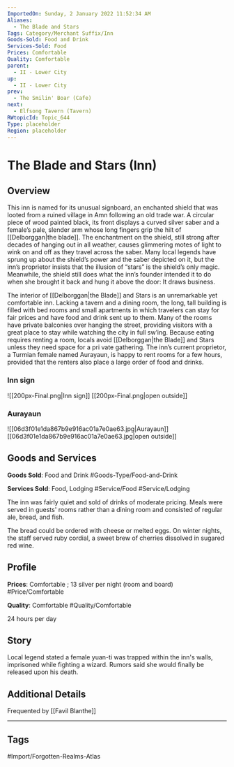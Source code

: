 ```yaml
---
ImportedOn: Sunday, 2 January 2022 11:52:34 AM
Aliases:
  - The Blade and Stars
Tags: Category/Merchant Suffix/Inn
Goods-Sold: Food and Drink
Services-Sold: Food
Prices: Comfortable
Quality: Comfortable
parent:
  - II - Lower City
up:
  - II - Lower City
prev:
  - The Smilin' Boar (Cafe)
next:
  - Elfsong Tavern (Tavern)
RWtopicId: Topic_644
Type: placeholder
Region: placeholder
---
```

# The Blade and Stars (Inn)
## Overview
This inn is named for its unusual signboard, an enchanted shield that was looted from a ruined village in Amn following an old trade war. A circular piece of wood painted black, its front displays a curved silver saber and a female’s pale, slender arm whose long fingers grip the hilt of [[Delborggan|the blade]]. The enchantment on the shield, still strong after decades of hanging out in all weather, causes glimmering motes of light to wink on and off as they travel across the saber. Many local legends have sprung up about the shield’s power and the saber depicted on it, but the inn’s proprietor insists that the illusion of “stars” is the shield’s only magic. Meanwhile, the shield still does what the inn’s founder intended it to do when she brought it back and hung it above the door: It draws business.

The interior of [[Delborggan|the Blade]] and Stars is an unremarkable yet comfortable inn. Lacking a tavern and a dining room, the long, tall building is filled with bed rooms and small apartments in which travelers can stay for fair prices and have food and drink sent up to them. Many of the rooms have private balconies over hanging the street, providing visitors with a great place to stay while watching the city in full sw’ing. Because eating requires renting a room, locals avoid [[Delborggan|the Blade]] and Stars unless they need space for a pri vate gathering. The inn’s current proprietor, a Turmian female named Aurayaun, is happy to rent rooms for a few hours, provided that the renters also place a large order of food and drinks.

### Inn sign
![[200px-Final.png|Inn sign]]
[[200px-Final.png|open outside]]

### Aurayaun
![[06d3f01e1da867b9e916ac01a7e0ae63.jpg|Aurayaun]]
[[06d3f01e1da867b9e916ac01a7e0ae63.jpg|open outside]]

## Goods and Services
**Goods Sold**: Food and Drink
#Goods-Type/Food-and-Drink

**Services Sold**: Food, Lodging
#Service/Food #Service/Lodging

The inn was fairly quiet and sold of drinks of moderate pricing. Meals were served in guests' rooms rather than a dining room and consisted of regular ale, bread, and fish.

The bread could be ordered with cheese or melted eggs. On winter nights, the staff served ruby cordial, a sweet brew of cherries dissolved in sugared red wine.

## Profile
**Prices**: Comfortable ; 13 silver per night (room and board)
#Price/Comfortable

**Quality**: Comfortable
#Quality/Comfortable

24 hours per day

## Story
Local legend stated a female yuan-ti was trapped within the inn's walls, imprisoned while fighting a wizard. Rumors said she would finally be released upon his death.

## Additional Details
Frequented by [[Favil Blanthe]]


---
## Tags
#Import/Forgotten-Realms-Atlas

